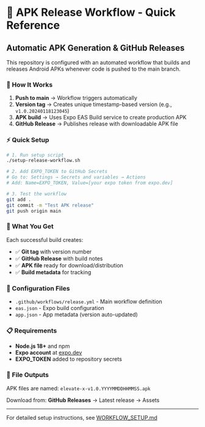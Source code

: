 # 🚀 APK Release Workflow - Quick Reference

## Automatic APK Generation & GitHub Releases

This repository is configured with an automated workflow that builds and releases Android APKs whenever code is pushed to the main branch.

### 🔄 How It Works

1. **Push to main** → Workflow triggers automatically
2. **Version tag** → Creates unique timestamp-based version (e.g., `v1.0.20240118123045`)
3. **APK build** → Uses Expo EAS Build service to create production APK
4. **GitHub Release** → Publishes release with downloadable APK file

### ⚡ Quick Setup

```bash
# 1. Run setup script
./setup-release-workflow.sh

# 2. Add EXPO_TOKEN to GitHub Secrets
# Go to: Settings → Secrets and variables → Actions
# Add: Name=EXPO_TOKEN, Value=[your expo token from expo.dev]

# 3. Test the workflow
git add .
git commit -m "Test APK release"
git push origin main
```

### 📱 What You Get

Each successful build creates:
- ✅ **Git tag** with version number
- ✅ **GitHub Release** with build notes  
- ✅ **APK file** ready for download/distribution
- ✅ **Build metadata** for tracking

### 🔧 Configuration Files

- `.github/workflows/release.yml` - Main workflow definition
- `eas.json` - Expo build configuration
- `app.json` - App metadata (version auto-updated)

### 📋 Requirements

- **Node.js 18+** and npm
- **Expo account** at [expo.dev](https://expo.dev)
- **EXPO_TOKEN** added to repository secrets

### 🎯 File Outputs

APK files are named: `elevate-x-v1.0.YYYYMMDDHHMMSS.apk`

Download from: **GitHub Releases** → Latest release → Assets

---

For detailed setup instructions, see [WORKFLOW_SETUP.md](WORKFLOW_SETUP.md)